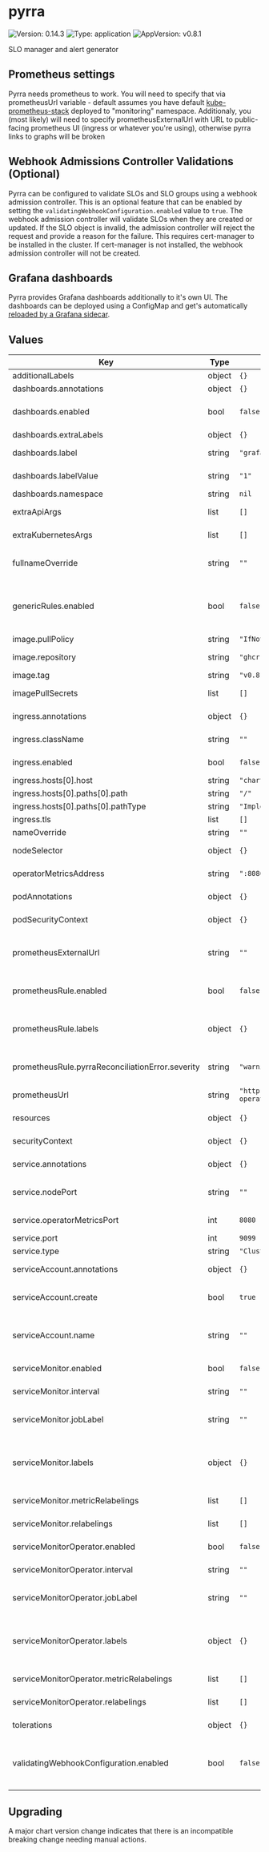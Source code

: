 # pyrra

![Version: 0.14.3](https://img.shields.io/badge/Version-0.14.3-informational?style=flat-square) ![Type: application](https://img.shields.io/badge/Type-application-informational?style=flat-square) ![AppVersion: v0.8.1](https://img.shields.io/badge/AppVersion-v0.8.1-informational?style=flat-square)

SLO manager and alert generator

## Prometheus settings
Pyrra needs prometheus to work. You will need to specify that via prometheusUrl variable - default assumes you have default [kube-prometheus-stack](https://github.com/prometheus-community/helm-charts/tree/main/charts/kube-prometheus-stack) deployed to "monitoring" namespace.
Additionaly, you (most likely) will need to specify prometheusExternalUrl with URL to public-facing prometheus UI (ingress or whatever you're using), otherwise pyrra links to graphs will be broken

## Webhook Admissions Controller Validations (Optional)
Pyrra can be configured to validate SLOs and SLO groups using a webhook admission controller. This is an optional feature that can be enabled by setting the `validatingWebhookConfiguration.enabled` value to `true`. The webhook admission controller will validate SLOs when they are created or updated.
If the SLO object is invalid, the admission controller will reject the request and provide a reason for the failure. This requires cert-manager to be installed in the cluster. If cert-manager is not installed, the webhook admission controller will not be created.

## Grafana dashboards
Pyrra provides Grafana dashboards additionally to it's own UI.
The dashboards can be deployed using a ConfigMap and get's automatically [reloaded by a Grafana sidecar](https://github.com/grafana/helm-charts/tree/main/charts/grafana#sidecar-for-dashboards).

## Values

| Key | Type | Default | Description |
|-----|------|---------|-------------|
| additionalLabels | object | `{}` |  |
| dashboards.annotations | object | `{}` |  |
| dashboards.enabled | bool | `false` | enables Grafana dashboards being deployed via configmap |
| dashboards.extraLabels | object | `{}` |  |
| dashboards.label | string | `"grafana_dashboard"` | default value from the Grafana chart |
| dashboards.labelValue | string | `"1"` | default value from the Grafana chart |
| dashboards.namespace | string | `nil` |  |
| extraApiArgs | list | `[]` | Extra args for Pyrra's API container |
| extraKubernetesArgs | list | `[]` | Extra args for Pyrra's Kubernetes container |
| fullnameOverride | string | `""` | Overrides helm-generated chart fullname |
| genericRules.enabled | bool | `false` | enables generate Pyrra generic recording rules. Pyrra generates metrics with the same name for each SLO. |
| image.pullPolicy | string | `"IfNotPresent"` | Overrides pullpolicy |
| image.repository | string | `"ghcr.io/pyrra-dev/pyrra"` | Overrides the image repository |
| image.tag | string | `"v0.8.1"` | Overrides the image tag |
| imagePullSecrets | list | `[]` | specifies pull secrets for image repository |
| ingress.annotations | object | `{}` | additional annotations for ingress |
| ingress.className | string | `""` | specifies ingress class name (ie nginx) |
| ingress.enabled | bool | `false` | enables ingress for server UI |
| ingress.hosts[0].host | string | `"chart-example.local"` |  |
| ingress.hosts[0].paths[0].path | string | `"/"` |  |
| ingress.hosts[0].paths[0].pathType | string | `"ImplementationSpecific"` |  |
| ingress.tls | list | `[]` |  |
| nameOverride | string | `""` | overrides chart name |
| nodeSelector | object | `{}` | node selector for scheduling server pod |
| operatorMetricsAddress | string | `":8080"` | Address to expose operator metrics |
| podAnnotations | object | `{}` | additional annotations for server pod |
| podSecurityContext | object | `{}` | additional security context for server pod |
| prometheusExternalUrl | string | `""` | url to public-facing prometheus UI in case it differs from prometheusUrl |
| prometheusRule.enabled | bool | `false` | enables creation of PrometheusRules to monitor Pyrra |
| prometheusRule.labels | object | `{}` | Set labels that will be applied on all PrometheusRules (alerts) |
| prometheusRule.pyrraReconciliationError.severity | string | `"warning"` | Set severity for PyrraReconciliationError alert |
| prometheusUrl | string | `"http://prometheus-operated.monitoring.svc.cluster.local:9090"` | url to prometheus instance with metrics |
| resources | object | `{}` | resource limits and requests for server pod |
| securityContext | object | `{}` | additional security context for server |
| service.annotations | object | `{}` | Annotations to add to the service |
| service.nodePort | string | `""` | node port for HTTP, choose port between <30000-32767> |
| service.operatorMetricsPort | int | `8080` | service port for operator metrics |
| service.port | int | `9099` | service port for server |
| service.type | string | `"ClusterIP"` | service type for server |
| serviceAccount.annotations | object | `{}` | Annotations to add to the service account |
| serviceAccount.create | bool | `true` | Specifies whether a service account should be created |
| serviceAccount.name | string | `""` | If not set and create is true, a name is generated using the fullname template |
| serviceMonitor.enabled | bool | `false` | enables servicemonitor for server monitoring |
| serviceMonitor.interval | string | `""` | Set interval for scraping metrics |
| serviceMonitor.jobLabel | string | `""` | provides the possibility to override the jobName if needed |
| serviceMonitor.labels | object | `{}` | Set labels for the ServiceMonitor, use this to define your scrape label for Prometheus Operator |
| serviceMonitor.metricRelabelings | list | `[]` | Set metric relabelings for the ServiceMonitor |
| serviceMonitor.relabelings | list | `[]` | Set relabelings for the ServiceMonitor |
| serviceMonitorOperator.enabled | bool | `false` | enables servicemonitor for operator monitoring |
| serviceMonitorOperator.interval | string | `""` | Set interval for scraping metrics |
| serviceMonitorOperator.jobLabel | string | `""` | provides the possibility to override the jobName if needed |
| serviceMonitorOperator.labels | object | `{}` | Set labels for the ServiceMonitor, use this to define your scrape label for Prometheus Operator |
| serviceMonitorOperator.metricRelabelings | list | `[]` | Set metric relabelings for the ServiceMonitor |
| serviceMonitorOperator.relabelings | list | `[]` | Set relabelings for the ServiceMonitor |
| tolerations | object | `{}` | tolerations for scheduling server pod |
| validatingWebhookConfiguration.enabled | bool | `false` | enables admission webhook for server to validate SLOs, this requires cert-manager to be installed |

## Upgrading

A major chart version change indicates that there is an incompatible breaking change needing manual actions.
